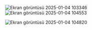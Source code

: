 
![Ekran görüntüsü 2025-01-04 103346](https://github.com/user-attachments/assets/8f3eef61-4485-4299-a21d-b34dd5de413d)
![Ekran görüntüsü 2025-01-04 104553](https://github.com/user-attachments/assets/5db7ce21-cab6-4afc-a54b-1c7a85bbe9c1)

![Ekran görüntüsü 2025-01-04 104820](https://github.com/user-attachments/assets/8a8efcef-4075-4991-a9bd-32bbeebd78f6)
